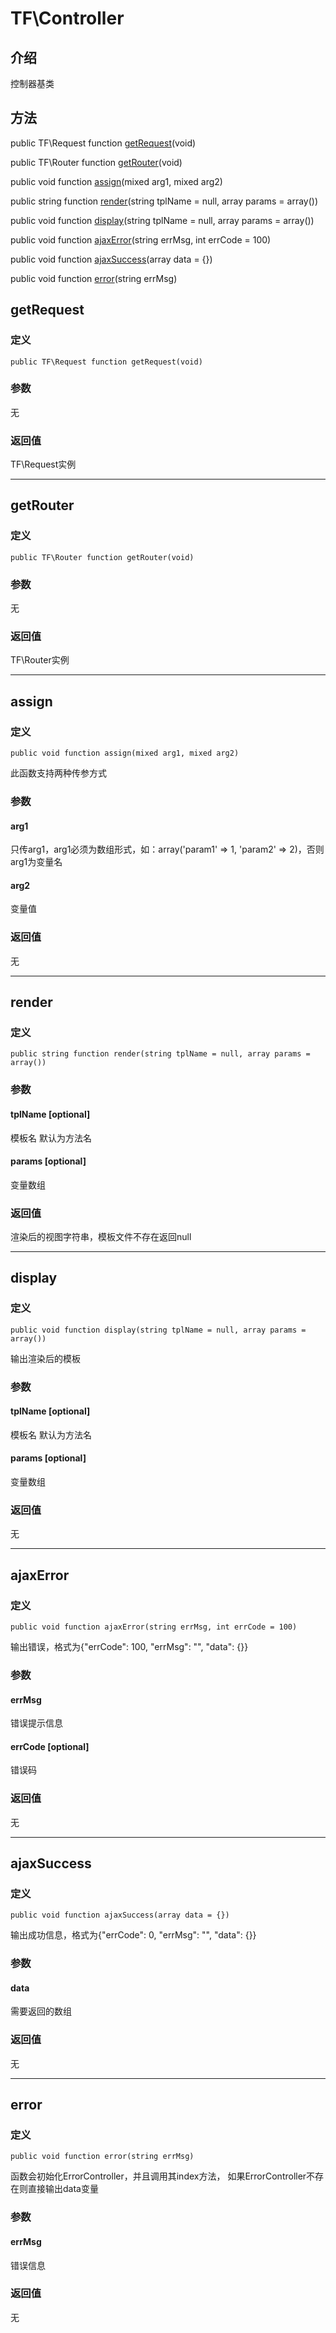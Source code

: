 # TF\\Controller

## 介绍
控制器基类

## 方法
public TF\\Request function [getRequest](#getrequest)(void)

public TF\\Router function [getRouter](#getrouter)(void)

public void function [assign](#assign)(mixed arg1, mixed arg2)

public string function [render](#render)(string tplName = null, array params = array())

public void function [display](#display)(string tplName = null, array params = array())

public void function [ajaxError](#ajaxerror)(string errMsg, int errCode = 100)

public void function [ajaxSuccess](#ajaxsuccess)(array data = {})

public void function [error](#error)(string errMsg)

## getRequest
### 定义
    public TF\Request function getRequest(void)
### 参数
无
### 返回值
TF\Request实例

-----

## getRouter
### 定义
    public TF\Router function getRouter(void)
### 参数
无
### 返回值
TF\Router实例

-----

## assign
### 定义
    public void function assign(mixed arg1, mixed arg2)
此函数支持两种传参方式
### 参数
#### arg1
只传arg1，arg1必须为数组形式，如：array('param1' => 1, 'param2' => 2)，否则arg1为变量名
#### arg2
变量值
### 返回值
无

-----

## render
### 定义
    public string function render(string tplName = null, array params = array())
### 参数
#### tplName [optional]
模板名 默认为方法名
#### params [optional]
变量数组
### 返回值
渲染后的视图字符串，模板文件不存在返回null

-----

## display
### 定义
    public void function display(string tplName = null, array params = array())
输出渲染后的模板
### 参数
#### tplName [optional]
模板名 默认为方法名
#### params [optional]
变量数组
### 返回值
无

-----

## ajaxError
### 定义
    public void function ajaxError(string errMsg, int errCode = 100)
输出错误，格式为{"errCode": 100, "errMsg": "", "data": {}}
### 参数
#### errMsg
错误提示信息
#### errCode [optional]
错误码
### 返回值
无

-----

## ajaxSuccess
### 定义
    public void function ajaxSuccess(array data = {})
输出成功信息，格式为{"errCode": 0, "errMsg": "", "data": {}}
### 参数
#### data
需要返回的数组
### 返回值
无

-----

## error
### 定义
    public void function error(string errMsg)
函数会初始化ErrorController，并且调用其index方法，
如果ErrorController不存在则直接输出data变量
### 参数
#### errMsg
错误信息
### 返回值
无
